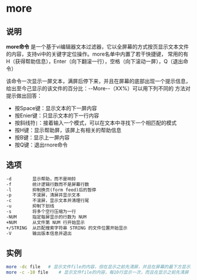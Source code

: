# **more**

## 说明

**more命令** 是一个基于vi编辑器文本过滤器，它以全屏幕的方式按页显示文本文件的内容，支持vi中的关键字定位操作。more名单中内置了若干快捷键，
常用的有H（获得帮助信息），Enter（向下翻滚一行），空格（向下滚动一屏），Q（退出命令）

该命令一次显示一屏文本，满屏后停下来，并且在屏幕的底部出现一个提示信息，给出至今己显示的该文件的百分比：--More--（XX%）可以用下列不同的
方法对提示做出回答：

* 按Space键：显示文本的下一屏内容
* 按Enier键：只显示文本的下一行内容
* 按斜线符`|`：接着输入一个模式，可以在文本中寻找下一个相匹配的模式
* 按H键：显示帮助屏，该屏上有相关的帮助信息
* 按B键：显示上一屏内容
* 按Q键：退出rnore命令

## 选项

```markdown
-d        显示帮助，而不是响铃
-f        统计逻辑行数而不是屏幕行数
-l        抑制换页(form feed)后的暂停
-p        不滚屏，清屏并显示文本
-c        不滚屏，显示文本并清理行尾
-u        抑制下划线
-s        将多个空行压缩为一行
-NUM      指定每屏显示的行数为 NUM
+NUM      从文件第 NUM 行开始显示
+/STRING  从匹配搜索字符串 STRING 的文件位置开始显示
-V        输出版本信息并退出

```

## 实例

```bash
more -dc file   # 显示文件file的内容，但在显示之前先清屏，并且在屏幕的最下方显示完核的百分比
more -c -10 file    # 显示文件file的内容，每10行显示一次，而且在显示之前先清屏
```
